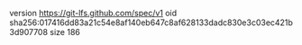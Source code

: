 version https://git-lfs.github.com/spec/v1
oid sha256:017416dd83a21c54e8af140eb647c8af628133dadc830e3c03ec421b3d907708
size 186

